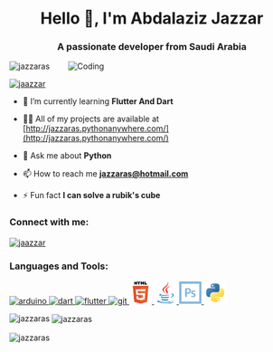 <h1 align="center">Hello 👋, I'm Abdalaziz Jazzar</h1>
<h3 align="center">A passionate developer from Saudi Arabia</h3>

<img align="right" alt="Coding" width="400" src="https://cdn.dribbble.com/users/1162077/screenshots/3848914/programmer.gif">

<p align="left"> <img src="https://komarev.com/ghpvc/?username=jazzaras&label=Profile%20views&color=0e75b6&style=flat" alt="jazzaras" /> </p>

<p align="left"> <a href="https://twitter.com/jaazzar" target="blank"><img src="https://img.shields.io/twitter/follow/jaazzar?logo=twitter&style=for-the-badge" alt="jaazzar" /></a> </p>

- 🌱 I’m currently learning **Flutter And Dart**

- 👨‍💻 All of my projects are available at [http://jazzaras.pythonanywhere.com/](http://jazzaras.pythonanywhere.com/)

- 💬 Ask me about **Python**

- 📫 How to reach me **jazzaras@hotmail.com**

- ⚡ Fun fact **I can solve a rubik's cube**

<h3 align="left">Connect with me:</h3>
<p align="left">
<a href="https://twitter.com/jaazzar" target="blank"><img align="center" src="https://raw.githubusercontent.com/rahuldkjain/github-profile-readme-generator/master/src/images/icons/Social/twitter.svg" alt="jaazzar" height="30" width="40" /></a>
</p>

<h3 align="left">Languages and Tools:</h3>
<p align="left"> <a href="https://www.arduino.cc/" target="_blank" rel="noreferrer"> <img src="https://cdn.worldvectorlogo.com/logos/arduino-1.svg" alt="arduino" width="40" height="40"/> </a> <a href="https://dart.dev" target="_blank" rel="noreferrer"> <img src="https://www.vectorlogo.zone/logos/dartlang/dartlang-icon.svg" alt="dart" width="40" height="40"/> </a> <a href="https://flutter.dev" target="_blank" rel="noreferrer"> <img src="https://www.vectorlogo.zone/logos/flutterio/flutterio-icon.svg" alt="flutter" width="40" height="40"/> </a> <a href="https://git-scm.com/" target="_blank" rel="noreferrer"> <img src="https://www.vectorlogo.zone/logos/git-scm/git-scm-icon.svg" alt="git" width="40" height="40"/> </a> <a href="https://www.w3.org/html/" target="_blank" rel="noreferrer"> <img src="https://raw.githubusercontent.com/devicons/devicon/master/icons/html5/html5-original-wordmark.svg" alt="html5" width="40" height="40"/> </a> <a href="https://www.java.com" target="_blank" rel="noreferrer"> <img src="https://raw.githubusercontent.com/devicons/devicon/master/icons/java/java-original.svg" alt="java" width="40" height="40"/> </a> <a href="https://www.photoshop.com/en" target="_blank" rel="noreferrer"> <img src="https://raw.githubusercontent.com/devicons/devicon/master/icons/photoshop/photoshop-line.svg" alt="photoshop" width="40" height="40"/> </a> <a href="https://www.python.org" target="_blank" rel="noreferrer"> <img src="https://raw.githubusercontent.com/devicons/devicon/master/icons/python/python-original.svg" alt="python" width="40" height="40"/> </a> </p>

<p><img align="left" src="https://github-readme-stats.vercel.app/api/top-langs?username=jazzaras&show_icons=true&locale=en&layout=compact" alt="jazzaras" /></p>

<p>&nbsp;<img align="center" src="https://github-readme-stats.vercel.app/api?username=jazzaras&show_icons=true&locale=en" alt="jazzaras" /></p>

<p><img align="center" src="https://github-readme-streak-stats.herokuapp.com/?user=jazzaras&" alt="jazzaras" /></p>
